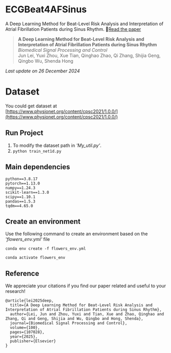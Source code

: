 # ECGBeat4AFSinus
A Deep Learning Method for Beat-Level Risk Analysis and Interpretation of Atrial Fibrillation Patients during Sinus Rhythm. 📃[Read the paper](https://doi.org/10.1016/j.bspc.2024.107028)

>**A Deep Learning Method for Beat-Level Risk Analysis and Interpretation of Atrial Fibrillation Patients during Sinus Rhythm** \
>*Biomedical Signal Processing and Control* \
>Jun Lei, Yuxi Zhou, Xue Tian, Qinghao Zhao, Qi Zhang, Shijia Geng, Qingbo Wu, Shenda Hong

*Last update on 26 December 2024*

# Dataset
You could get dataset at [https://www.physionet.org/content/cpsc2021/1.0.0/](https://www.physionet.org/content/cpsc2021/1.0.0/)

## Run Project
1. To modify the dataset path in *'My_util.py'*.
2. `python train_net1d.py`

## Main dependencies
```
python==3.8.17
pytorch==1.13.0
numpy==1.24.3
scikit-learn==1.3.0
scipy==1.10.1
pandas==1.5.3
tqdm==4.65.0
```

## Create an environment 
Use the following command to create an environment based on the *'flowers_env.yml'* file

`conda env create -f flowers_env.yml`

`conda activate flowers_env`


## Reference
We appreciate your citations if you find our paper related and useful to your research!

```
@article{lei2025deep,
  title={A Deep Learning Method for Beat-Level Risk Analysis and Interpretation of Atrial Fibrillation Patients during Sinus Rhythm},
  author={Lei, Jun and Zhou, Yuxi and Tian, Xue and Zhao, Qinghao and Zhang, Qi and Geng, Shijia and Wu, Qingbo and Hong, Shenda},
  journal={Biomedical Signal Processing and Control},
  volume={100},
  pages={107028},
  year={2025},
  publisher={Elsevier}
}
```
